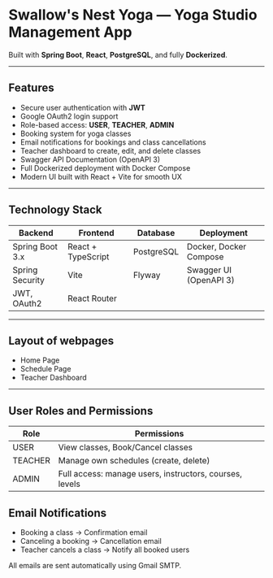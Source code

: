 #  Swallow's Nest Yoga — Yoga Studio Management App


Built with **Spring Boot**, **React**, **PostgreSQL**, and fully **Dockerized**.

---

##  Features

-  Secure user authentication with **JWT**
-  Google OAuth2 login support
-  Role-based access: **USER**, **TEACHER**, **ADMIN**
-  Booking system for yoga classes
-  Email notifications for bookings and class cancellations
-  Teacher dashboard to create, edit, and delete classes
-  Swagger API Documentation (OpenAPI 3)
-  Full Dockerized deployment with Docker Compose
-  Modern UI built with React + Vite for smooth UX

---

##  Technology Stack

| Backend         | Frontend            | Database     | Deployment              |
| --------------- | ------------------- | ------------ | ----------------------- |
| Spring Boot 3.x | React + TypeScript   | PostgreSQL   | Docker, Docker Compose  |
| Spring Security | Vite                 | Flyway       | Swagger UI (OpenAPI 3)   |
| JWT, OAuth2     | React Router         |              |                         |

---

##  Layout of webpages


- Home Page
- Schedule Page
- Teacher Dashboard

---



## User Roles and Permissions

| Role         | Permissions            |
| --------------- | ------------------- | 
|USER | View classes, Book/Cancel classes   | 
| TEACHER | Manage own schedules (create, delete)  | 
| ADMIN     | Full access: manage users, instructors, courses, levels         | 


## Email Notifications
- Booking a class → Confirmation email
- Canceling a booking → Cancellation email
- Teacher cancels a class → Notify all booked users

All emails are sent automatically using Gmail SMTP.


